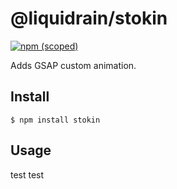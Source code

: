 # @liquidrain/stokin

[![npm (scoped)](https://img.shields.io/npm/v/@liquidrain/stokin.svg)](https://www.npmjs.com/package/stokin)

Adds GSAP custom animation.

## Install

```
$ npm install stokin
```

## Usage
test test